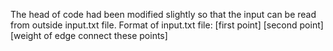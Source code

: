 The head of code had been modified slightly so that the input can be read from outside input.txt file.
Format of input.txt file:
[first point] [second point] [weight of edge connect these points]
